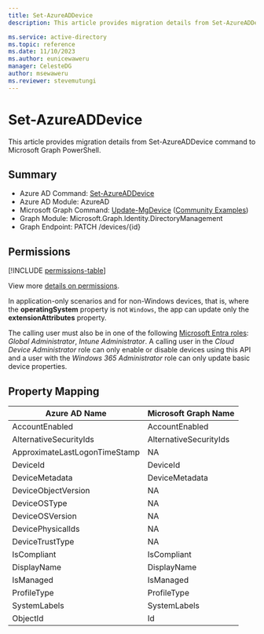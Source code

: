 ```yaml
---
title: Set-AzureADDevice
description: This article provides migration details from Set-AzureADDevice command to Microsoft Graph PowerShell.

ms.service: active-directory
ms.topic: reference
ms.date: 11/10/2023
ms.author: eunicewaweru
manager: CelesteDG
author: msewaweru
ms.reviewer: stevemutungi
---
```


# Set-AzureADDevice

This article provides migration details from Set-AzureADDevice command to Microsoft Graph PowerShell.

## Summary

+ Azure AD Command: [Set-AzureADDevice](/powershell/module/azuread/set-azureaddevice)
+ Azure AD Module: AzureAD
+ Microsoft Graph Command: [Update-MgDevice](/powershell/module/microsoft.graph.identity.directorymanagement/update-mgdevice) ([Community Examples](https://github.com/orgs/msgraph/discussions?discussions_q=Update-MgDevice))
+ Graph Module: Microsoft.Graph.Identity.DirectoryManagement
+ Graph Endpoint:  PATCH /devices/{id}

## Permissions

[!INCLUDE [permissions-table](~/graphref/api-reference/v1.0/includes/permissions/device-update-permissions.md)]

View more [details on permissions](/graph/api/device-update#permissions).

In application-only scenarios and for non-Windows devices, that is, where the **operatingSystem** property is not `Windows`, the app can update only the **extensionAttributes** property.

The calling user must also be in one of the following [Microsoft Entra roles](/entra/identity/role-based-access-control/permissions-reference?toc=%2Fgraph%2Ftoc.json): *Global Administrator*, *Intune Administrator*. A calling user in the *Cloud Device Administrator* role can only enable or disable devices using this API and a user with the *Windows 365 Administrator* role can only update basic device properties.

## Property Mapping

|Azure AD Name|Microsoft Graph Name|
|---|---|
|AccountEnabled|AccountEnabled|
|AlternativeSecurityIds|AlternativeSecurityIds|
|ApproximateLastLogonTimeStamp|NA|
|DeviceId|DeviceId|
|DeviceMetadata|DeviceMetadata|
|DeviceObjectVersion|NA|
|DeviceOSType|NA|
|DeviceOSVersion|NA|
|DevicePhysicalIds|NA|
|DeviceTrustType|NA|
|IsCompliant|IsCompliant|
|DisplayName|DisplayName|
|IsManaged|IsManaged|
|ProfileType|ProfileType|
|SystemLabels|SystemLabels|
|ObjectId|Id|